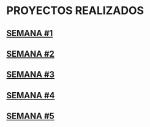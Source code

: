 # PROYECTOS REALIZADOS



## [SEMANA #1](https://github.com/mikerazor5786/Challenges_Core-Code_Miguel-Tellez/blob/c152180bbb1baf0115740e30cc86b5190ec935dd/contenido/semana1.md)

## [SEMANA #2](https://github.com/mikerazor5786/Challenges_Core-Code_Miguel-Tellez/blob/22e2c2deefe1efad5d6c3d7226c8a1067b7d1aff/contenido/semana2.md)

## [SEMANA #3](https://github.com/mikerazor5786/Challenges_Core-Code_Miguel-Tellez/blob/aa950fe309a8560c509a52b9b0eff78719c1711e/contenido/semana3.md)

## [SEMANA #4](https://github.com/mikerazor5786/Challenges_Core-Code_Miguel-Tellez/blob/f47ebd709efdbccec49e336c13aaf1ee99ff82a1/contenido/semana4.md)

## [SEMANA #5](https://github.com/mikerazor5786/Challenges_Core-Code_Miguel-Tellez/blob/66e6da111ed737f6465d4a2de43f7f87eb898c7b/contenido/semana5.md)